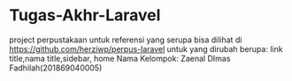 # Tugas-Akhr-Laravel
project perpustakaan
untuk referensi yang serupa bisa dilihat di https://github.com/herziwp/perpus-laravel
untuk yang dirubah berupa: link title,nama title,sidebar, home
Nama Kelompok: Zaenal DImas Fadhilah(201869040005)
